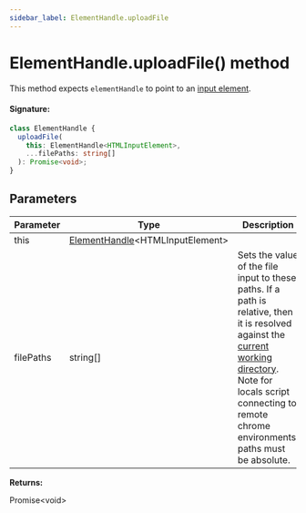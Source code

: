 ```yaml
---
sidebar_label: ElementHandle.uploadFile
---
```


# ElementHandle.uploadFile() method

This method expects `elementHandle` to point to an [input element](https://developer.mozilla.org/en-US/docs/Web/HTML/Element/input).

#### Signature:

```typescript
class ElementHandle {
  uploadFile(
    this: ElementHandle<HTMLInputElement>,
    ...filePaths: string[]
  ): Promise<void>;
}
```

## Parameters

| Parameter | Type                                                                  | Description                                                                                                                                                                                                                                                                            |
| --------- | --------------------------------------------------------------------- | -------------------------------------------------------------------------------------------------------------------------------------------------------------------------------------------------------------------------------------------------------------------------------------- |
| this      | [ElementHandle](./puppeteer.elementhandle.md)&lt;HTMLInputElement&gt; |                                                                                                                                                                                                                                                                                        |
| filePaths | string\[\]                                                            | Sets the value of the file input to these paths. If a path is relative, then it is resolved against the [current working directory](https://nodejs.org/api/process.html#process_process_cwd). Note for locals script connecting to remote chrome environments, paths must be absolute. |

**Returns:**

Promise&lt;void&gt;
